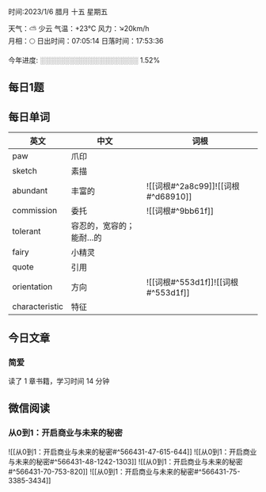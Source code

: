 

时间:2023/1/6 腊月 十五 星期五

天气：⛅️  少云 气温：+23°C 风力：↘20km/h  
月相：🌕 日出时间：07:05:14 日落时间：17:53:36

今年进度: ░░░░░░░░░░░░░░░░░░░░ 1.52%


## 每日1题



## 每日单词

| 英文        | 中文                    | 词根                               |
| ----------- | ----------------------- | ---------------------------------- |
| paw         | 爪印                    |                                    |
| sketch      | 素描                    |                                    |
| abundant    | 丰富的                  | ![[词根#^2a8c99]]![[词根#^d68910]] |
| commission  | 委托                    | ![[词根#^9bb61f]]                  |
| tolerant    | 容忍的，宽容的；能耐…的 |                                    |
| fairy       | 小精灵                  |                                    |
| quote       | 引用                    |                                    |
| orientation | 方向                    |      ![[词根#^553d1f]]![[词根#^553d1f]]                              |
|characteristic             |特征                         |                                    |



## 今日文章

### 简爱
读了 1 章书籍，学习时间 14 分钟

## 微信阅读

<!-- start of weread -->

### 从0到1：开启商业与未来的秘密
![[从0到1：开启商业与未来的秘密#^566431-47-615-644]]
![[从0到1：开启商业与未来的秘密#^566431-48-1242-1303]]
![[从0到1：开启商业与未来的秘密#^566431-70-753-820]]
![[从0到1：开启商业与未来的秘密#^566431-75-3385-3434]]

<!-- end of weread -->
